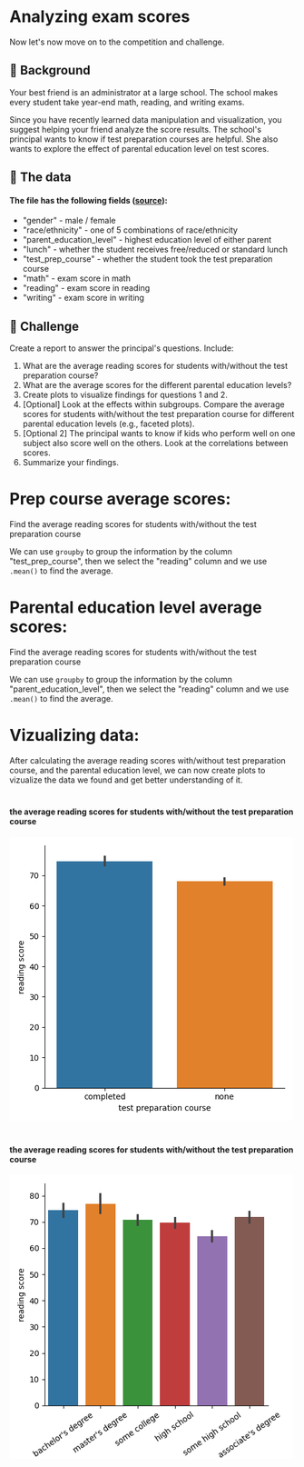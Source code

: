 # Analyzing exam scores

Now let's now move on to the competition and challenge.

## 📖 Background
Your best friend is an administrator at a large school. The school makes every student take year-end math, reading, and writing exams.

Since you have recently learned data manipulation and visualization, you suggest helping your friend analyze the score results. The school's principal wants to know if test preparation courses are helpful. She also wants to explore the effect of parental education level on test scores. 

## 💾 The data

#### The file has the following fields ([source](http://roycekimmons.com/tools/generated_data/exams)):
- "gender" - male / female
- "race/ethnicity" - one of 5 combinations of race/ethnicity
- "parent_education_level" -  highest education level of either parent
- "lunch" - whether the student receives free/reduced or standard lunch
- "test_prep_course" - whether the student took the test preparation course
- "math" -  exam score in math 
- "reading" -  exam score in reading 
- "writing" -  exam score in writing 


## 💪 Challenge
Create a report to answer the principal's questions. Include:

1. What are the average reading scores for students with/without the test preparation course?
2. What are the average scores for the different parental education levels?
3. Create plots to visualize findings for questions 1 and 2.
4. [Optional] Look at the effects within subgroups. Compare the average scores for students with/without the test preparation course for different parental education levels (e.g., faceted plots).
5. [Optional 2] The principal wants to know if kids who perform well on one subject also score well on the others. Look at the correlations between scores. 
6. Summarize your findings.

# Prep course average scores:

Find the average reading scores for students with/without the test preparation course

We can use `groupby` to group the information by the column "test_prep_course", then we select the "reading" column
and we use `.mean()` to find the average.


# Parental education level average scores:

Find the average reading scores for students with/without the test preparation course

We can use `groupby` to group the information by the column "parent_education_level", then we select the "reading" column
and we use `.mean()` to find the average.


# Vizualizing data:

After calculating the average reading scores with/without test preparation course, and the parental education level, we can now create plots to vizualize the data we found and get better understanding of it.

#

#### the average reading scores for students with/without the test preparation course
![test_prep_course](data/prep_test.png)

#
#### the average reading scores for students with/without the test preparation course
![parent_education_level](data/parents.png)